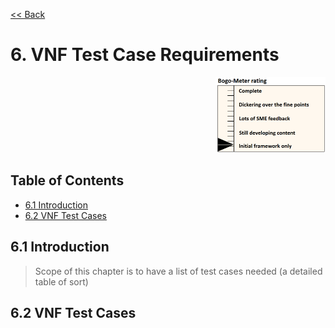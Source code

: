 [<< Back](../)

# 6. VNF Test Case Requirements
<p align="right"><img src="../figures/bogo_ifo.png" alt="scope" title="Scope" width="35%"/></p>

## Table of Contents
* [6.1 Introduction](#6.1)
* [6.2 VNF Test Cases](#6.2)

<a name="6.1"></a>
## 6.1 Introduction

> Scope of this chapter is to have a list of test cases needed (a detailed table of sort)

<a name="6.2"></a>
## 6.2 VNF Test Cases
